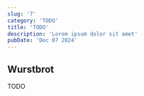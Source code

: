 ```yaml
---
slug: '7'
category: 'TODO'
title: 'TODO'
description: 'Lorem ipsum dolor sit amet'
pubDate: 'Dec 07 2024'
---
```




## Wurstbrot

TODO